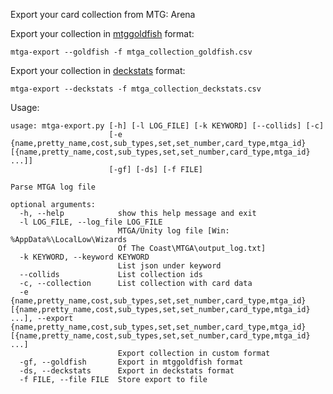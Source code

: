 Export your card collection from MTG: Arena


Export your collection in [mtggoldfish](https://www.mtggoldfish.com/help/import_formats#mtggoldfish) format:

`mtga-export --goldfish -f mtga_collection_goldfish.csv`

Export your collection in [deckstats](https://www.mtggoldfish.com/help/import_formats#deckstats) format:

`mtga-export --deckstats -f mtga_collection_deckstats.csv`


Usage:

```
usage: mtga-export.py [-h] [-l LOG_FILE] [-k KEYWORD] [--collids] [-c]
                      [-e {name,pretty_name,cost,sub_types,set,set_number,card_type,mtga_id} [{name,pretty_name,cost,sub_types,set,set_number,card_type,mtga_id} ...]]
                      [-gf] [-ds] [-f FILE]

Parse MTGA log file

optional arguments:
  -h, --help            show this help message and exit
  -l LOG_FILE, --log_file LOG_FILE
                        MTGA/Unity log file [Win: %AppData%\LocalLow\Wizards
                        Of The Coast\MTGA\output_log.txt]
  -k KEYWORD, --keyword KEYWORD
                        List json under keyword
  --collids             List collection ids
  -c, --collection      List collection with card data
  -e {name,pretty_name,cost,sub_types,set,set_number,card_type,mtga_id} [{name,pretty_name,cost,sub_types,set,set_number,card_type,mtga_id} ...], --export {name,pretty_name,cost,sub_types,set,set_number,card_type,mtga_id} [{name,pretty_name,cost,sub_types,set,set_number,card_type,mtga_id} ...]
                        Export collection in custom format
  -gf, --goldfish       Export in mtggoldfish format
  -ds, --deckstats      Export in deckstats format
  -f FILE, --file FILE  Store export to file
```
